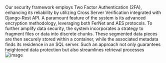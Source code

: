 Our security framework employs Two Factor Authentication (2FA), enhancing its reliability by utilizing Cross Server Verification integrated with Django-Rest API. A paramount feature of the system is its advanced encryption methodology, leveraging both FerNet and AES protocols. To further amplify data security, the system incorporates a strategy to fragment files or data into discrete chunks. These segmented data pieces are then securely stored within a container, while the associated metadata finds its residence in an SQL server. Such an approach not only guarantees heightened data protection but also streamlines retrieval processes
![image](https://github.com/Fredlin2k03/ENHANCING-CLOUD-STORAGE-SECURITY-WITH-MULTI-AUTHORITY-AUTHENTICATION-AND-FILE-ENCRYPTION/assets/120769441/3baa55ff-3102-4a34-850b-fe098a9fe649)
